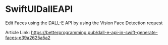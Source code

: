 # SwiftUIDallEAPI
Edit Faces using the DALL-E API by using the Vision Face Detection request

Article Link: https://betterprogramming.pub/dall-e-api-in-swift-generate-faces-e39a2625a5a2

